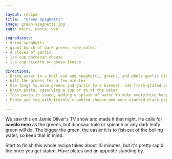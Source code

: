 ```yaml
---

layout: recipe
title:  "Green Spaghetti"
image: green-spaghetti.jpg
tags: mains, pasta, veg

ingredients:
- dried spaghetti
- giant bunch of dark greens (see notes)
- 4 cloves of garlic
- 1/4 cup parmesan cheese
- 1.4 cup ricotta or queso fresco

directions:
- Bring water to a boil and add spaghetti, greens, and whole garlic cloves
- Wilt the greens for a few minutes
- Use tongs to move greens and garlic to a blender, add fresh-grated parmesan, pulse for a few mins, add salt and pepper to taste
- Drain pasta, reserving a cup or so of the water
- Toss pasta in sauce, adding a splash of water to make everything happy
- Plate and top with freshly crumbled cheese and more cracked black pepper

---
```


We saw this on Jamie Oliver's TV show and made it that night. He calls for **cavolo nero** as the greens, but dinosaur kale or spinach or any dark leafy green will do. The bigger the green, the easier it is to fish out of the boiling water, so keep that in mind.

Start to finish this whole recipe takes about 10 minutes, but it's pretty rapid fire once you get stated. Have plates and an appetite standing by.